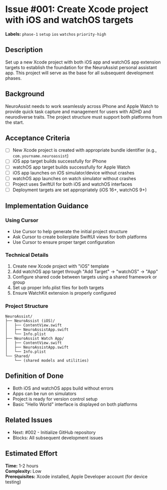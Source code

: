 # Issue #001: Create Xcode project with iOS and watchOS targets

**Labels:** `phase-1` `setup` `ios` `watchos` `priority-high`

## Description

Set up a new Xcode project with both iOS app and watchOS app extension targets to establish the foundation for the NeuroAssist personal assistant app. This project will serve as the base for all subsequent development phases.

## Background

NeuroAssist needs to work seamlessly across iPhone and Apple Watch to provide quick task capture and management for users with ADHD and neurodiverse traits. The project structure must support both platforms from the start.

## Acceptance Criteria

- [ ] New Xcode project is created with appropriate bundle identifier (e.g., `com.yourname.neuroassist`)
- [ ] iOS app target builds successfully for iPhone
- [ ] watchOS app target builds successfully for Apple Watch
- [ ] iOS app launches on iOS simulator/device without crashes
- [ ] watchOS app launches on watch simulator without crashes
- [ ] Project uses SwiftUI for both iOS and watchOS interfaces
- [ ] Deployment targets are set appropriately (iOS 16+, watchOS 9+)

## Implementation Guidance

### Using Cursor
- Use Cursor to help generate the initial project structure
- Ask Cursor to create boilerplate SwiftUI views for both platforms
- Use Cursor to ensure proper target configuration

### Technical Details
1. Create new Xcode project with "iOS" template
2. Add watchOS app target through "Add Target" → "watchOS" → "App"
3. Configure shared code between targets using a shared framework or group
4. Set up proper Info.plist files for both targets
5. Ensure WatchKit extension is properly configured

### Project Structure
```
NeuroAssist/
├── NeuroAssist (iOS)/
│   ├── ContentView.swift
│   ├── NeuroAssistApp.swift
│   └── Info.plist
├── NeuroAssist Watch App/
│   ├── ContentView.swift
│   ├── NeuroAssistApp.swift
│   └── Info.plist
└── Shared/
    └── (shared models and utilities)
```

## Definition of Done

- Both iOS and watchOS apps build without errors
- Apps can be run on simulators
- Project is ready for version control setup
- Basic "Hello World" interface is displayed on both platforms

## Related Issues

- Next: #002 - Initialize GitHub repository
- Blocks: All subsequent development issues

## Estimated Effort

**Time:** 1-2 hours  
**Complexity:** Low  
**Prerequisites:** Xcode installed, Apple Developer account (for device testing) 